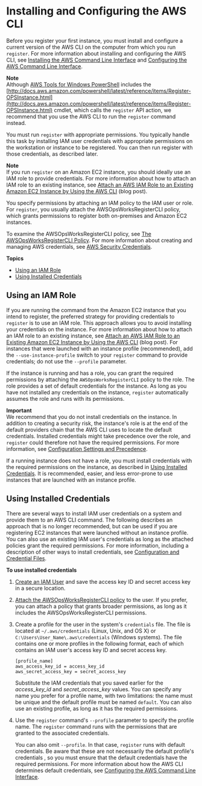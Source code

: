 # Installing and Configuring the AWS CLI<a name="registered-instances-register-registering-cli"></a>

Before you register your first instance, you must install and configure a current version of the AWS CLI on the computer from which you run `register`\. For more information about installing and configuring the AWS CLI, see [Installing the AWS Command Line Interface](http://docs.aws.amazon.com/cli/latest/userguide/installing.html) and [Configuring the AWS Command Line Interface](http://docs.aws.amazon.com/cli/latest/userguide/cli-chap-getting-started.html)\.

**Note**  
Although [AWS Tools for Windows PowerShell](http://docs.aws.amazon.com/powershell/latest/userguide/pstools-welcome.html) includes the [http://docs.aws.amazon.com/powershell/latest/reference/items/Register-OPSInstance.html](http://docs.aws.amazon.com/powershell/latest/reference/items/Register-OPSInstance.html) cmdlet, which calls the `register` API action, we recommend that you use the AWS CLI to run the `register` command instead\.

You must run `register` with appropriate permissions\. You typically handle this task by installing IAM user credentials with appropriate permissions on the workstation or instance to be registered\. You can then run register with those credentials, as described later\.

**Note**  
If you run `register` on an Amazon EC2 instance, you should ideally use an IAM role to provide credentials\. For more information about how to attach an IAM role to an existing instance, see [Attach an AWS IAM Role to an Existing Amazon EC2 Instance by Using the AWS CLI](https://aws.amazon.com/blogs/security/new-attach-an-aws-iam-role-to-an-existing-amazon-ec2-instance-by-using-the-aws-cli/) \(blog post\)\.

You specify permissions by attaching an IAM policy to the IAM user or role\. For `register`, you usually attach the AWSOpsWorksRegisterCLI policy, which grants permissions to register both on\-premises and Amazon EC2 instances\.

To examine the AWSOpsWorksRegisterCLI policy, see [The AWSOpsWorksRegisterCLI Policy](registered-instances-register-registering-template.md)\. For more information about creating and managing AWS credentials, see [AWS Security Credentials](http://docs.aws.amazon.com/general/latest/gr/aws-security-credentials.html)\. 

**Topics**
+ [Using an IAM Role](#registered-instances-register-registering-cli-role)
+ [Using Installed Credentials](#registered-instances-register-registering-cli-creds)

## Using an IAM Role<a name="registered-instances-register-registering-cli-role"></a>

If you are running the command from the Amazon EC2 instance that you intend to register, the preferred strategy for providing credentials to `register` is to use an IAM role\. This approach allows you to avoid installing your credentials on the instance\. For more information about how to attach an IAM role to an existing instance, see [Attach an AWS IAM Role to an Existing Amazon EC2 Instance by Using the AWS CLI](https://aws.amazon.com/blogs/security/new-attach-an-aws-iam-role-to-an-existing-amazon-ec2-instance-by-using-the-aws-cli/) \(blog post\)\. For instances that were launched with an instance profile \(recommended\), add the `--use-instance-profile` switch to your `register` command to provide credentials; do not use the `--profile` parameter\.

If the instance is running and has a role, you can grant the required permissions by attaching the `AWSOpsWorksRegisterCLI` policy to the role\. The role provides a set of default credentials for the instance\. As long as you have not installed any credentials on the instance, `register` automatically assumes the role and runs with its permissions\.

**Important**  
We recommend that you do not install credentials on the instance\. In addition to creating a security risk, the instance's role is at the end of the default providers chain that the AWS CLI uses to locate the default credentials\. Installed credentials might take precedence over the role, and `register` could therefore not have the required permissions\. For more information, see [Configuration Settings and Precedence](http://docs.aws.amazon.com/cli/latest/userguide/cli-chap-getting-started.html#config-settings-and-precedence)\.

If a running instance does not have a role, you must install credentials with the required permissions on the instance, as described in [Using Installed Credentials](#registered-instances-register-registering-cli-creds)\. It is recommended, easier, and less error\-prone to use instances that are launched with an instance profile\.

## Using Installed Credentials<a name="registered-instances-register-registering-cli-creds"></a>

There are several ways to install IAM user credentials on a system and provide them to an AWS CLI command\. The following describes an approach that is no longer recommended, but can be used if you are registering EC2 instances that were launched without an instance profile\. You can also use an existing IAM user's credentials as long as the attached policies grant the required permissions\. For more information, including a description of other ways to install credentials, see [Configuration and Credential Files](http://docs.aws.amazon.com/cli/latest/userguide/cli-chap-getting-started.html#cli-config-files)\.

**To use installed credentials**

1.  [Create an IAM User](http://docs.aws.amazon.com/cli/latest/userguide/cli-chap-getting-started.html#cli-config-files) and save the access key ID and secret access key in a secure location\.

1. [Attach the AWSOpsWorksRegisterCLI policy](http://docs.aws.amazon.com/IAM/latest/UserGuide/ManagingPolicies.html) to the user\. If you prefer, you can attach a policy that grants broader permissions, as long as it includes the AWSOpsWorksRegisterCLI permissions\.

1. Create a profile for the user in the system's `credentials` file\. The file is located at `~/.aws/credentials` \(Linux, Unix, and OS X\) or `C:\Users\User_Name\.aws\credentials` \(Windows systems\)\. The file contains one or more profiles in the following format, each of which contains an IAM user's access key ID and secret access key\. 

   ```
   [profile_name]
   aws_access_key_id = access_key_id
   aws_secret_access_key = secret_access_key
   ```

   Substitute the IAM credentials that you saved earlier for the *access\_key\_id* and *secret\_access\_key* values\. You can specify any name you prefer for a profile name, with two limitations: the name must be unique and the default profile must be named `default`\. You can also use an existing profile, as long as it has the required permissions\. 

1. Use the `register` command's `--profile` parameter to specify the profile name\. The `register` command runs with the permissions that are granted to the associated credentials\.

   You can also omit `--profile`\. In that case, `register` runs with default credentials\. Be aware that these are not necessarily the default profile's credentials , so you must ensure that the default credentials have the required permissions\. For more information about how the AWS CLI determines default credentials, see [Configuring the AWS Command Line Interface](http://docs.aws.amazon.com/cli/latest/userguide/cli-chap-getting-started.html)\.